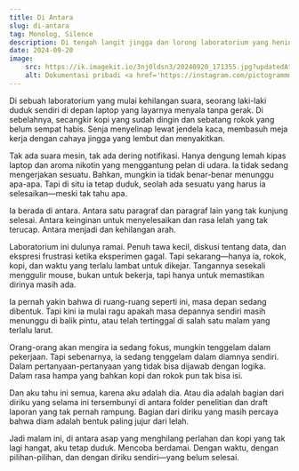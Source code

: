 ```yaml
---
title: Di Antara
slug: di-antara
tag: Monolog, Silence
description: Di tengah langit jingga dan lorong laboratorium yang hening, ia berdiri diam. Bukan karena pintu tak terbuka, tapi karena ia belum tahu ke mana ingin pergi.
date: 2024-09-20
image:
    src: https://ik.imagekit.io/3nj0ldsn3/20240920_171355.jpg?updatedAt=1749979730291
    alt: Dokumentasi pribadi <a href='https://instagram.com/pictogrammmer'>@pictogrammmer</a>
---
```


Di sebuah laboratorium yang mulai kehilangan suara, seorang laki-laki duduk sendiri di depan laptop yang layarnya menyala tanpa gerak. Di sebelahnya, secangkir kopi yang sudah dingin dan sebatang rokok yang belum sempat habis. Senja menyelinap lewat jendela kaca, membasuh meja kerja dengan cahaya jingga yang lembut dan menyakitkan.

Tak ada suara mesin, tak ada dering notifikasi. Hanya dengung lemah kipas laptop dan aroma nikotin yang menggantung pelan di udara. Ia tidak sedang mengerjakan sesuatu. Bahkan, mungkin ia tidak benar-benar menunggu apa-apa. Tapi di situ ia tetap duduk, seolah ada sesuatu yang harus ia selesaikan—meski tak tahu apa.

Ia berada di antara.
Antara satu paragraf dan paragraf lain yang tak kunjung selesai.
Antara keinginan untuk menyelesaikan dan rasa lelah yang tak terucap.
Antara menjadi dan kehilangan arah.

Laboratorium ini dulunya ramai. Penuh tawa kecil, diskusi tentang data, dan ekspresi frustrasi ketika eksperimen gagal. Tapi sekarang—hanya ia, rokok, kopi, dan waktu yang terlalu lambat untuk dikejar. Tangannya sesekali menggulir mouse, bukan untuk bekerja, tapi hanya untuk memastikan dirinya masih ada.

Ia pernah yakin bahwa di ruang-ruang seperti ini, masa depan sedang dibentuk. Tapi kini ia mulai ragu apakah masa depannya sendiri masih menunggu di balik pintu, atau telah tertinggal di salah satu malam yang terlalu larut.

Orang-orang akan mengira ia sedang fokus, mungkin tenggelam dalam pekerjaan. Tapi sebenarnya, ia sedang tenggelam dalam diamnya sendiri. Dalam pertanyaan-pertanyaan yang tidak bisa dijawab dengan logika. Dalam rasa hampa yang bahkan kopi dan rokok pun tak bisa isi.

Dan aku tahu ini semua, karena aku adalah dia.
Atau dia adalah bagian dari diriku yang selama ini tersembunyi di antara folder penelitian dan draft laporan yang tak pernah rampung.
Bagian dari diriku yang masih percaya bahwa diam adalah bentuk paling jujur dari lelah.

Jadi malam ini, di antara asap yang menghilang perlahan dan kopi yang tak lagi hangat, aku tetap duduk. Mencoba berdamai. Dengan waktu, dengan pilihan-pilihan, dan dengan diriku sendiri—yang belum selesai.